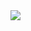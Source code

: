 <a href="https://ko-fi.com/P5P6582OC">
  <img src="https://cdn.discordapp.com/attachments/821805150087282708/863140084245332008/shofy.png">
</a>
